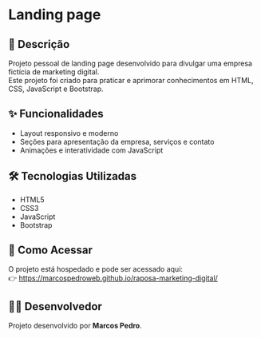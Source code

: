 # Landing page 

## 📘 Descrição

Projeto pessoal de landing page desenvolvido para divulgar uma empresa fictícia de marketing digital.  
Este projeto foi criado para praticar e aprimorar conhecimentos em HTML, CSS, JavaScript e Bootstrap.

## ✨ Funcionalidades

- Layout responsivo e moderno
- Seções para apresentação da empresa, serviços e contato
- Animações e interatividade com JavaScript

## 🛠️ Tecnologias Utilizadas

- HTML5
- CSS3
- JavaScript
- Bootstrap

## 🚀 Como Acessar

O projeto está hospedado e pode ser acessado aqui:  
👉 https://marcospedroweb.github.io/raposa-marketing-digital/

## 👨‍💻 Desenvolvedor

Projeto desenvolvido por **Marcos Pedro**.
